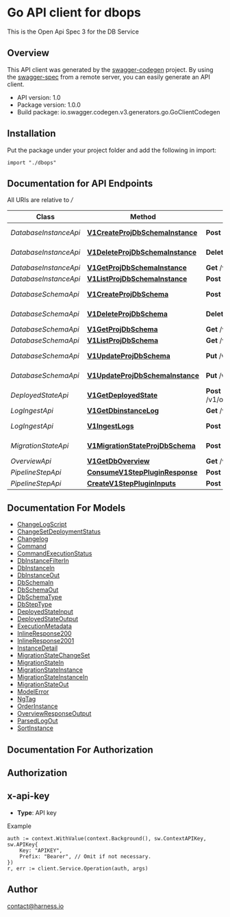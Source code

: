 # Go API client for dbops

This is the Open Api Spec 3 for the DB Service

## Overview
This API client was generated by the [swagger-codegen](https://github.com/swagger-api/swagger-codegen) project.  By using the [swagger-spec](https://github.com/swagger-api/swagger-spec) from a remote server, you can easily generate an API client.

- API version: 1.0
- Package version: 1.0.0
- Build package: io.swagger.codegen.v3.generators.go.GoClientCodegen

## Installation
Put the package under your project folder and add the following in import:
```golang
import "./dbops"
```

## Documentation for API Endpoints

All URIs are relative to */*

Class | Method | HTTP request | Description
------------ | ------------- | ------------- | -------------
*DatabaseInstanceApi* | [**V1CreateProjDbSchemaInstance**](docs/DatabaseInstanceApi.md#v1createprojdbschemainstance) | **Post** /v1/orgs/{org}/projects/{project}/dbschema/{dbschema}/instance | Create a database instance
*DatabaseInstanceApi* | [**V1DeleteProjDbSchemaInstance**](docs/DatabaseInstanceApi.md#v1deleteprojdbschemainstance) | **Delete** /v1/orgs/{org}/projects/{project}/dbschema/{dbschema}/instance/{dbinstance} | Delete a database instance
*DatabaseInstanceApi* | [**V1GetProjDbSchemaInstance**](docs/DatabaseInstanceApi.md#v1getprojdbschemainstance) | **Get** /v1/orgs/{org}/projects/{project}/dbschema/{dbschema}/instance/{dbinstance} | Get a database instance
*DatabaseInstanceApi* | [**V1ListProjDbSchemaInstance**](docs/DatabaseInstanceApi.md#v1listprojdbschemainstance) | **Post** /v1/orgs/{org}/projects/{project}/dbschema/{dbschema}/instancelist | List database instances
*DatabaseSchemaApi* | [**V1CreateProjDbSchema**](docs/DatabaseSchemaApi.md#v1createprojdbschema) | **Post** /v1/orgs/{org}/projects/{project}/dbschema | Create a database schema
*DatabaseSchemaApi* | [**V1DeleteProjDbSchema**](docs/DatabaseSchemaApi.md#v1deleteprojdbschema) | **Delete** /v1/orgs/{org}/projects/{project}/dbschema/{dbschema} | Delete a database schema
*DatabaseSchemaApi* | [**V1GetProjDbSchema**](docs/DatabaseSchemaApi.md#v1getprojdbschema) | **Get** /v1/orgs/{org}/projects/{project}/dbschema/{dbschema} | Get a database schema
*DatabaseSchemaApi* | [**V1ListProjDbSchema**](docs/DatabaseSchemaApi.md#v1listprojdbschema) | **Get** /v1/orgs/{org}/projects/{project}/dbschema | List database schemas
*DatabaseSchemaApi* | [**V1UpdateProjDbSchema**](docs/DatabaseSchemaApi.md#v1updateprojdbschema) | **Put** /v1/orgs/{org}/projects/{project}/dbschema/{dbschema} | Update a database schema
*DatabaseSchemaApi* | [**V1UpdateProjDbSchemaInstance**](docs/DatabaseSchemaApi.md#v1updateprojdbschemainstance) | **Put** /v1/orgs/{org}/projects/{project}/dbschema/{dbschema}/instance/{dbinstance} | Update a database instance
*DeployedStateApi* | [**V1GetDeployedState**](docs/DeployedStateApi.md#v1getdeployedstate) | **Post** /v1/orgs/{org}/projects/{project}/dbschema/{dbschema}/instance/{dbinstance}/deployedState | Get Deployed State
*LogIngestApi* | [**V1GetDbinstanceLog**](docs/LogIngestApi.md#v1getdbinstancelog) | **Get** /v1/orgs/{org}/projects/{project}/dbschema/{dbschema}/instance/{dbinstance}/logs/{log} | 
*LogIngestApi* | [**V1IngestLogs**](docs/LogIngestApi.md#v1ingestlogs) | **Post** /v1/orgs/{org}/projects/{project}/dbschema/{dbschema}/instance/{dbinstance}/logs | Ingest database migration logs
*MigrationStateApi* | [**V1MigrationStateProjDbSchema**](docs/MigrationStateApi.md#v1migrationstateprojdbschema) | **Post** /v1/orgs/{org}/projects/{project}/dbschema/{dbschema}/migrationstate | Migration state of a schema
*OverviewApi* | [**V1GetDbOverview**](docs/OverviewApi.md#v1getdboverview) | **Get** /v1/orgs/{org}/projects/{project}/dbschema/overview | Get overview
*PipelineStepApi* | [**ConsumeV1StepPluginResponse**](docs/PipelineStepApi.md#consumev1steppluginresponse) | **Post** /v1/step/plugin-response | ConsumePluginResponse
*PipelineStepApi* | [**CreateV1StepPluginInputs**](docs/PipelineStepApi.md#createv1stepplugininputs) | **Post** /v1/step/plugin-inputs | CreatePluginInputs

## Documentation For Models

 - [ChangeLogScript](docs/ChangeLogScript.md)
 - [ChangeSetDeploymentStatus](docs/ChangeSetDeploymentStatus.md)
 - [Changelog](docs/Changelog.md)
 - [Command](docs/Command.md)
 - [CommandExecutionStatus](docs/CommandExecutionStatus.md)
 - [DbInstanceFilterIn](docs/DbInstanceFilterIn.md)
 - [DbInstanceIn](docs/DbInstanceIn.md)
 - [DbInstanceOut](docs/DbInstanceOut.md)
 - [DbSchemaIn](docs/DbSchemaIn.md)
 - [DbSchemaOut](docs/DbSchemaOut.md)
 - [DbSchemaType](docs/DbSchemaType.md)
 - [DbStepType](docs/DbStepType.md)
 - [DeployedStateInput](docs/DeployedStateInput.md)
 - [DeployedStateOutput](docs/DeployedStateOutput.md)
 - [ExecutionMetadata](docs/ExecutionMetadata.md)
 - [InlineResponse200](docs/InlineResponse200.md)
 - [InlineResponse2001](docs/InlineResponse2001.md)
 - [InstanceDetail](docs/InstanceDetail.md)
 - [MigrationStateChangeSet](docs/MigrationStateChangeSet.md)
 - [MigrationStateIn](docs/MigrationStateIn.md)
 - [MigrationStateInstance](docs/MigrationStateInstance.md)
 - [MigrationStateInstanceIn](docs/MigrationStateInstanceIn.md)
 - [MigrationStateOut](docs/MigrationStateOut.md)
 - [ModelError](docs/ModelError.md)
 - [NgTag](docs/NgTag.md)
 - [OrderInstance](docs/OrderInstance.md)
 - [OverviewResponseOutput](docs/OverviewResponseOutput.md)
 - [ParsedLogOut](docs/ParsedLogOut.md)
 - [SortInstance](docs/SortInstance.md)

## Documentation For Authorization

## Authorization
## x-api-key
- **Type**: API key 

Example
```golang
auth := context.WithValue(context.Background(), sw.ContextAPIKey, sw.APIKey{
	Key: "APIKEY",
	Prefix: "Bearer", // Omit if not necessary.
})
r, err := client.Service.Operation(auth, args)
```

## Author

contact@harness.io
